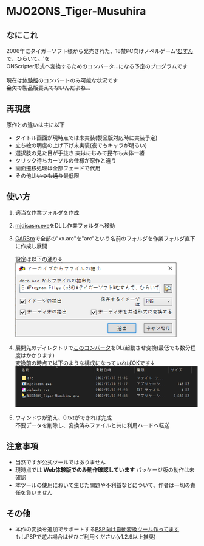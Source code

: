 # MJO2ONS_Tiger-Musuhira
## なにこれ
  2006年にタイガーソフト様から発売された、18禁PC向けノベルゲーム'[むすんで、ひらいて。](https://web.archive.org/web/20070306101142fw_/http://www.tiger-soft.com/musunde/index.htm)'を<br>
  ONScripter形式へ変換するためのコンバータ...になる予定のプログラムです<br>
  <br>
  現在は[体験版](https://kokoron.madoka.org/mirror/tiger-soft.html)のコンバートのみ可能な状況です<br>
  ~~金欠で製品版買えてないんだよね...~~<br>

## 再現度
原作との違いは主に以下
 - タイトル画面が現時点では未実装(製品版対応時に実装予定)
 - 立ち絵の明度の上げ下げ未実装(夜でもキャラが明るい)
 - 選択肢の見た目が手抜き ~~実はにじみて昆布も大体一緒~~
 - クリック待ちカーソルの仕様が原作と違う
 - 画面遷移処理は全部フェードで代用
 - その他UI~~いつも通り~~最低限

## 使い方
 1. 適当な作業フォルダを作成
 2. [mjdisasm.exe](https://github.com/Inori/FuckGalEngine/blob/master/Majiro/mjdev/mjdisasm.exe)をDLし作業フォルダへ移動
 3. [GARBro](https://drive.google.com/file/d/1gH9nNRxaz8GexN0B1hWyUc3o692bkWXX/view)で全部の"xx.arc"を"arc"という名前のフォルダを作業フォルダ直下に作成し展開<br>

     設定は以下の通り↓<br>
     ![](image1.png)<br>
 4. 展開先のディレクトリで[このコンバータ](https://github.com/Prince-of-sea/MJO2ONS_Tiger-Musuhira/releases/latest)をDL/起動させ変換(最低でも数分程度はかかります)<br>
    変換前の時点で以下のような構成になっていればOKです↓<br>
    ![](image2.png)<br>
 5. ウィンドウが消え、0.txtができれば完成<br>
    不要データを削除し、変換済みファイルと共に利用ハードへ転送


## 注意事項
 - 当然ですが公式ツールではありません
 - 現時点では __Web体験版でのみ動作確認しています__ パッケージ版の動作は未確認
 - 本ツールの使用において生じた問題や不利益などについて、作者は一切の責任を負いません

## その他
 - 本作の変換を追加でサポートする[PSP向け自動変換ツール作ってます](https://github.com/Prince-of-sea/ONScripter_Multi_Converter)<br>
    もしPSPで遊ぶ場合はぜひご利用ください(v1.2.9以上推奨)
